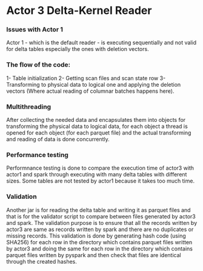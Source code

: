 # Actor 3 Delta-Kernel Reader

### Issues with Actor 1
Actor 1 - which is the default reader - is executing sequentially and not valid for delta tables especially the ones with deletion vectors.
### The flow of the code:
1- Table initialization
2- Getting scan files and scan state row
3- Transforming to physical data to logical one and applying the deletion vectors (Where actual reading of columnar batches happens here).

### Multithreading
After collecting the needed data and encapsulates them into objects for transforming the physical data to logical data, for each object a thread is opened for each object (for each parquet file) and the actual transforming and reading of data is done concurrently.

### Performance testing
Performnance testing is done to compare the execution time of actor3 with actor1 and spark through executing with many delta tables with different sizes. Some tables are not tested by actor1 because it takes too much time.

### Validation
Another jar is for reading the delta table and writing it as parquet files and that is for the validator script to compare between files generated by actor3 and spark. The validation purpose is to ensure that all the records written by actor3 are same as records written by spark and there are no duplicates or missing records. This validation is done by generating hash code (using SHA256) for each row in the directory which contains parquet files written by actor3 and doing the same for each row in the directory which contains parquet files written by pyspark and then check that files are identical through the created hashes.
